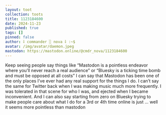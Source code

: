 ```yaml
---
layout: toot
collection: toots
title: 1123184600
date: 2024-11-23
published: true
tags: []
pinned: false
author: ⸸ commander ░ nova ⸸ :~$
avatar: /img/avatar/daemon.jpeg
mastodon: https://mastodon.online/@cmdr_nova/1123184600
---
```


Keep seeing people say things like “Mastodon is a pointless endeavor where you’ll never reach a real audience” or “Bluesky is a ticking time bomb and must be opposed at all costs” I can say that Mastodon has been one of the only places I’ve ever had any real support for the things I do. I can’t say the same for Twitter back when I was making music much more frequently. I was tolerated in that scene for who I was, and ejected when I became inconvenient. And I can also say starting from zero on Bluesky trying to make people care about what I do for a 3rd or 4th time online is just ... well it seems more pointless than mastodon
